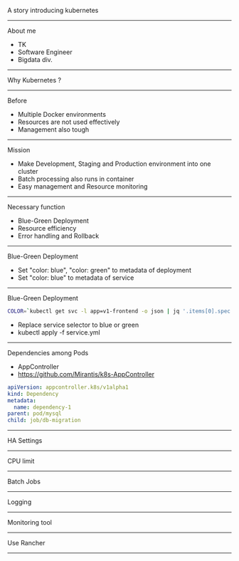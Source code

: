 A story introducing kubernetes

---

About me

- TK
- Software Engineer
- Bigdata div.

---

Why Kubernetes ?

---

Before

- Multiple Docker environments
- Resources are not used effectively
- Management also tough

---

Mission

- Make Development, Staging and Production environment into one cluster
- Batch processing also runs in container
- Easy management and Resource monitoring

---

Necessary function

- Blue-Green Deployment
- Resource efficiency
- Error handling and Rollback

---

Blue-Green Deployment

- Set "color: blue", "color: green" to metadata of deployment
- Set "color: blue" to metadata of service

---

Blue-Green Deployment

```bash
COLOR=`kubectl get svc -l app=v1-frontend -o json | jq '.items[0].spec.selector.color' -r`
```

- Replace service selector to blue or green
- kubectl apply -f service.yml


---

Dependencies among Pods

- AppController
- https://github.com/Mirantis/k8s-AppController

```yaml
apiVersion: appcontroller.k8s/v1alpha1
kind: Dependency
metadata:
  name: dependency-1
parent: pod/mysql
child: job/db-migration
```

---

HA Settings

---

CPU limit

---

Batch Jobs

---

Logging

---

Monitoring tool

---

Use Rancher

---


